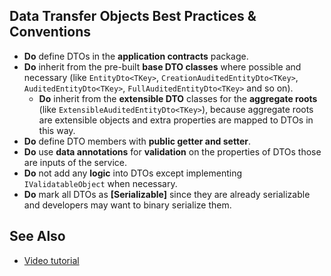 ## Data Transfer Objects Best Practices & Conventions

* **Do** define DTOs in the **application contracts** package.
* **Do** inherit from the pre-built **base DTO classes** where possible and necessary (like `EntityDto<TKey>`, `CreationAuditedEntityDto<TKey>`, `AuditedEntityDto<TKey>`, `FullAuditedEntityDto<TKey>` and so on).
  * **Do** inherit from the **extensible DTO** classes for the **aggregate roots** (like `ExtensibleAuditedEntityDto<TKey>`), because aggregate roots are extensible objects and extra properties are mapped to DTOs in this way.
* **Do** define DTO members with **public getter and setter**.
* **Do** use **data annotations** for **validation** on the properties of DTOs those are inputs of the service.
* **Do** not add any **logic** into DTOs except implementing `IValidatableObject` when necessary.
* **Do** mark all DTOs as **[Serializable]** since they are already serializable and developers may want to binary serialize them.

## See Also

* [Video tutorial](https://abp.io/video-courses/essentials/data-transfer-objects)
